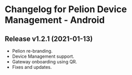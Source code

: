 # Changelog for Pelion Device Management - Android

## Release v1.2.1 (2021-01-13)

 - Pelion re-branding.
 - Device Management support.
 - Gateway onboarding using QR.
 - Fixes and updates.
